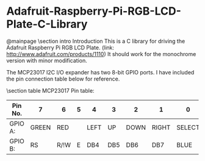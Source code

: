 Adafruit-Raspberry-Pi-RGB-LCD-Plate-C-Library
=============================================
@mainpage
\section intro Introduction
This is a C library for driving the Adafruit Raspberry Pi RGB LCD Plate.
(link: http://www.adafruit.com/products/1110) It should work for the monochrome
version with minor modification.

The MCP23017 I2C I/O expander has two 8-bit GPIO ports. I have included the
pin connection table below for reference.

\section table MCP23017 Pin table:

Pin No. |7       |6       |5       |4       |3       |2       |1       |0
--------|--------|--------|--------|--------|--------|--------|--------|-------
 GPIO A:|GREEN   |RED     |        |LEFT    |UP      |DOWN    |RIGHT   |SELECT
 GPIO B:|RS      |R/!W    |E       |DB4     |DB5     |DB6     |DB7     |BLUE

